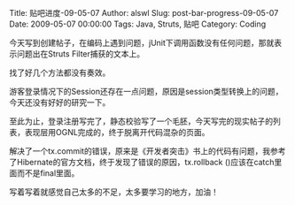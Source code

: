 Title: 贴吧进度-09-05-07
Author: alswl
Slug: post-bar-progress-09-05-07
Date: 2009-05-07 00:00:00
Tags: Java, Struts, 贴吧
Category: Coding

今天写到创建帖子，在编码上遇到问题，jUnit下调用函数没有任何问题，那就表示问题出在Struts Filter捕获的文本上。

找了好几个方法都没有奏效。

游客登录情况下的Session还存在一点问题，原因是session类型转换上的问题，今天还没有好好的研究一下。

至此为止，登录注册写完了，静态校验写了一个毛胚，今天写完的现实帖子的列表，表现层用OGNL完成的，终于脱离开代码混杂的页面。

解决了一个tx.commit的错误，原来是《开发者突击》书上的代码有问题，我参考了Hibernate的官方文档，终于发现了错误的原因，tx.rollback
()应该在catch里面而不是final里面。

写着写着就感觉自己太多的不足，太多要学习的地方，加油！

